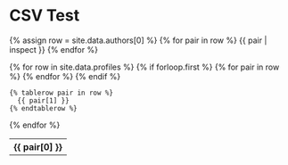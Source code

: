# CSV Test

{% assign row = site.data.authors[0] %}
{% for pair in row %}
  {{ pair | inspect }}
{% endfor %}

<table>
  {% for row in site.data.profiles %}
    {% if forloop.first %}
    <tr>
      {% for pair in row %}
        <th>{{ pair[0] }}</th>
      {% endfor %}
    </tr>
    {% endif %}

    {% tablerow pair in row %}
      {{ pair[1] }}
    {% endtablerow %}
  {% endfor %}
</table>